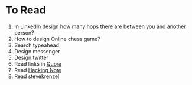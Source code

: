 # To Read

1. In LinkedIn design how many hops there are between you and another person?
2. How to design Online chess game?
3. Search typeahead
4. Design messenger
5. Design twitter
6. Read links in [Quora](https://www.quora.com/How-do-I-prepare-to-answer-design-questions-in-a-technical-interview)
7. Read [Hacking Note](https://www.hackingnote.com/en/interview/system-design-interview-questions/)
8. Read [stevekrenzel](http://stevekrenzel.com/)